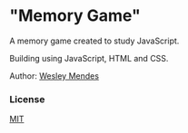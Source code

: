 # "Memory Game"

A memory game created to study JavaScript.

Building using JavaScript, HTML and CSS.

Author: [Wesley Mendes](https://github.com/WesGtoX)

### License ###

[MIT](LICENSE)